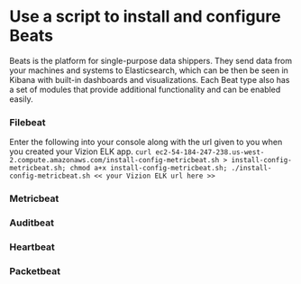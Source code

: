 # Use a script to install and configure Beats
Beats is the platform for single-purpose data shippers. They send data from your machines and systems to Elasticsearch, which can be then be seen in Kibana with built-in dashboards and visualizations. Each Beat type also has a set of modules that provide additional functionality and can be enabled easily.

### Filebeat
Enter the following into your console along with the url given to you when you created your Vizion ELK app.
```curl ec2-54-184-247-238.us-west-2.compute.amazonaws.com/install-config-metricbeat.sh > install-config-metricbeat.sh; chmod a+x install-config-metricbeat.sh; ./install-config-metricbeat.sh << your Vizion ELK url here >>```


### Metricbeat

### Auditbeat

### Heartbeat

### Packetbeat
